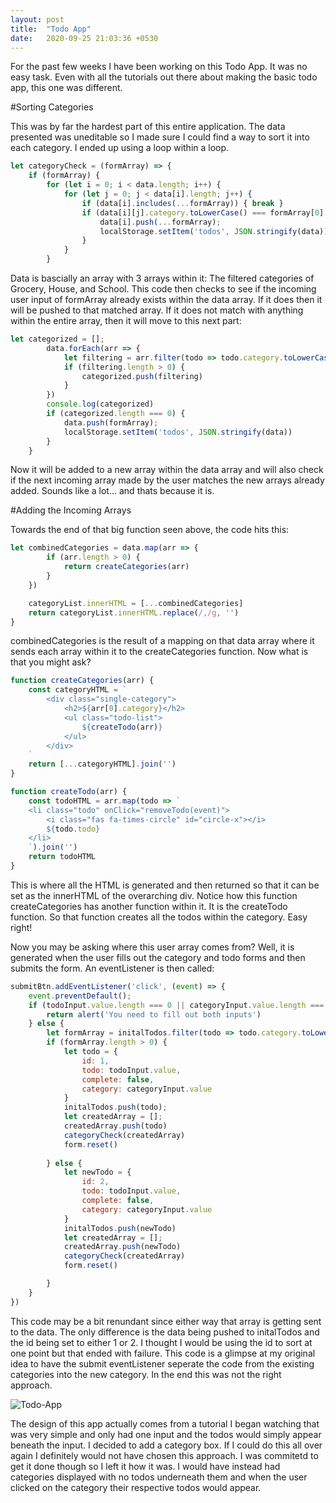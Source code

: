 ```yaml
---
layout: post
title:  "Todo App"
date:   2020-09-25 21:03:36 +0530
---
```


For the past few weeks I have been working on this Todo App. It was no easy task. Even with all the tutorials out there about making the basic todo app, this one was different.

#Sorting Categories

This was by far the hardest part of this entire application. The data presented was uneditable so I made sure I could find a way to sort it into each category. I ended up using a loop within a loop.
```javascript
let categoryCheck = (formArray) => {
    if (formArray) {
        for (let i = 0; i < data.length; i++) {
            for (let j = 0; j < data[i].length; j++) {
                if (data[i].includes(...formArray)) { break }
                if (data[i][j].category.toLowerCase() === formArray[0].category.toLowerCase()) {
                    data[i].push(...formArray);
                    localStorage.setItem('todos', JSON.stringify(data));
                }
            }
        }
 ```
 Data is bascially an array with 3 arrays within it: The filtered categories of Grocery, House, and School. This code then checks to see if the incoming user input of formArray already exists within the data array. If it does then it will be pushed to that matched array. If it does not match with anything within the entire array, then it will move to this next part:
```javascript
let categorized = [];
        data.forEach(arr => {
            let filtering = arr.filter(todo => todo.category.toLowerCase() === formArray[0].category.toLowerCase());
            if (filtering.length > 0) {
                categorized.push(filtering)
            }
        })
        console.log(categorized)
        if (categorized.length === 0) {
            data.push(formArray);
            localStorage.setItem('todos', JSON.stringify(data))
        }
    }
```
Now it will be added to a new array within the data array and will also check if the next incoming array made by the user matches the new arrays already added. Sounds like a lot... and thats because it is.

#Adding the Incoming Arrays

Towards the end of that big function seen above, the code hits this:
```javascript
let combinedCategories = data.map(arr => {
        if (arr.length > 0) {
            return createCategories(arr)
        }
    })

    categoryList.innerHTML = [...combinedCategories]
    return categoryList.innerHTML.replace(/,/g, '')
}
```
combinedCategories is the result of a mapping on that data array where it sends each array within it to the createCategories function. Now what is that you might ask? 
```javascript
function createCategories(arr) {
    const categoryHTML = `
        <div class="single-category">
            <h2>${arr[0].category}</h2>
            <ul class="todo-list">
                ${createTodo(arr)}
            </ul>
        </div>
    `
    return [...categoryHTML].join('')
}

function createTodo(arr) {
    const todoHTML = arr.map(todo => `
    <li class="todo" onClick="removeTodo(event)">
        <i class="fas fa-times-circle" id="circle-x"></i>
        ${todo.todo}
    </li>
    `).join('')
    return todoHTML
}
```
This is where all the HTML is generated and then returned so that it can be set as the innerHTML of the overarching div. Notice how this function createCategories has another function within it. It is the createTodo function. So that function creates all the todos within the category. Easy right!

Now you may be asking where this user array comes from? Well, it is generated when the user fills out the category and todo forms and then submits the form. An eventListener is then called:

```javascript
submitBtn.addEventListener('click', (event) => {
    event.preventDefault();
    if (todoInput.value.length === 0 || categoryInput.value.length === 0) {
        return alert('You need to fill out both inputs')
    } else {
        let formArray = initalTodos.filter(todo => todo.category.toLowerCase().includes(categoryInput.value.toLowerCase()))
        if (formArray.length > 0) {
            let todo = {
                id: 1,
                todo: todoInput.value,
                complete: false,
                category: categoryInput.value
            }
            initalTodos.push(todo);
            let createdArray = [];
            createdArray.push(todo)
            categoryCheck(createdArray)
            form.reset()
    
        } else {
            let newTodo = {
                id: 2,
                todo: todoInput.value,
                complete: false,
                category: categoryInput.value
            }
            initalTodos.push(newTodo)
            let createdArray = [];
            createdArray.push(newTodo)
            categoryCheck(createdArray)
            form.reset()

        }
    }
})
```
This code may be a bit renundant since either way that array is getting sent to the data. The only difference is the data being pushed to initalTodos and the id being set to either 1 or 2. I thought I would be using the id to sort at one point but that ended with failure. This code is a glimpse at my original idea to have the submit eventListener seperate the code from the existing categories into the new category. In the end this was not the right approach.


![Todo-App](../../todo-app.png)

The design of this app actually comes from a tutorial I began watching that was very simple and only had one input and the todos would simply appear beneath the input. I decided to add a category box. If I could do this all over again I definitely would not have chosen this approach. I was commitetd to get it done though so I left it how it was. I would have instead had categories displayed with no todos underneath them and when the user clicked on the category their respective todos would appear.

